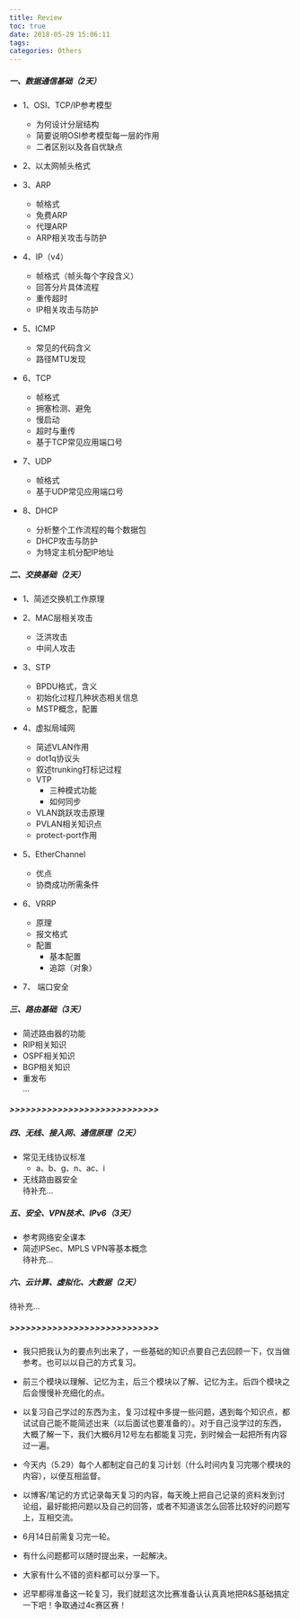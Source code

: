 ```yaml
---
title: Review
toc: true
date: 2018-05-29 15:06:11
tags: 
categories: Others
---
```






##### 一、数据通信基础（2天）
* 1、OSI、TCP/IP参考模型
   * 为何设计分层结构
    * 简要说明OSI参考模型每一层的作用
    * 二者区别以及各自优缺点
    
* 2、以太网帧头格式
 
* 3、ARP
    * 帧格式
    * 免费ARP
    * 代理ARP
    * ARP相关攻击与防护

* 4、IP（v4）    
    * 帧格式（帧头每个字段含义）
    * 回答分片具体流程
    * 重传超时
    * IP相关攻击与防护
    
* 5、ICMP
    * 常见的代码含义
    * 路径MTU发现

* 6、TCP
    * 帧格式
    * 拥塞检测、避免
    * 慢启动
    * 超时与重传
    * 基于TCP常见应用端口号
* 7、UDP
    * 帧格式
    * 基于UDP常见应用端口号
* 8、DHCP
    * 分析整个工作流程的每个数据包
    * DHCP攻击与防护
    * 为特定主机分配IP地址

##### 二、交换基础（2天）

* 1、简述交换机工作原理
* 2、MAC层相关攻击
    * 泛洪攻击
    * 中间人攻击

* 3、STP
    * BPDU格式，含义
    * 初始化过程几种状态相关信息
    * MSTP概念，配置
* 4、虚拟局域网
    * 简述VLAN作用
    * dot1q协议头
    * 叙述trunking打标记过程
    * VTP
        * 三种模式功能
        * 如何同步
    * VLAN跳跃攻击原理
    * PVLAN相关知识点
    * protect-port作用
    
* 5、EtherChannel
    * 优点
    * 协商成功所需条件

* 6、VRRP
    * 原理
    * 报文格式
    * 配置
        * 基本配置
        * 追踪（对象）
* 7、 端口安全

##### 三、路由基础（3天）
* 简述路由器的功能
* RIP相关知识
* OSPF相关知识
* BGP相关知识
* 重发布  
...
##### >>>>>>>>>>>>>>>>>>>>>>>>>>>>
##### 四、无线、接入网、通信原理（2天）
* 常见无线协议标准
    * a、b、g、n、ac、i
* 无线路由器安全  
待补充...

##### 五、安全、VPN技术、IPv6（3天）
* 参考网络安全课本
* 简述IPSec、MPLS VPN等基本概念  
待补充...

##### 六、云计算、虚拟化、大数据（2天）  
待补充...
##### >>>>>>>>>>>>>>>>>>>>>>>>>>>>

* 我只把我认为的要点列出来了，一些基础的知识点要自己去回顾一下，仅当做参考。也可以以自己的方式复习。

* 前三个模块以理解、记忆为主，后三个模块以了解、记忆为主。后四个模块之后会慢慢补充细化的点。

* 以复习自己学过的东西为主，复习过程中多提一些问题，遇到每个知识点，都试试自己能不能简述出来（以后面试也要准备的）。对于自己没学过的东西，大概了解一下，我们大概6月12号左右都能复习完，到时候会一起把所有内容过一遍。

* 今天内（5.29）每个人都制定自己的复习计划（什么时间内复习完哪个模块的内容），以便互相监督。

* 以博客/笔记的方式记录每天复习的内容，每天晚上把自己记录的资料发到讨论组，最好能把问题以及自己的回答，或者不知道该怎么回答比较好的问题写上，互相交流。

* 6月14日前需复习完一轮。

* 有什么问题都可以随时提出来，一起解决。

* 大家有什么不错的资料都可以分享一下。

* 迟早都得准备这一轮复习，我们就趁这次比赛准备认认真真地把R&S基础搞定一下吧！争取通过4c赛区赛！
